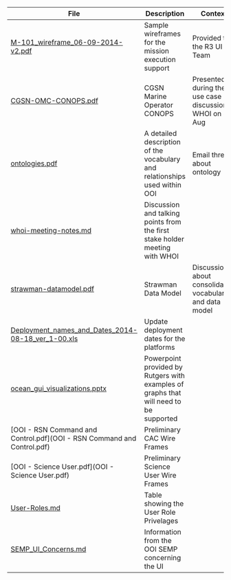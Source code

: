 
| File | Description | Context |
| ---- | ----------- | ------- |
| [M-101_wireframe_06-09-2014-v2.pdf](M-101_wireframe_06-09-2014-v2.pdf) | Sample wireframes for the mission execution support | Provided to the R3 UI Team |
| [CGSN-OMC-CONOPS.pdf](CGSN-OMC-CONOPS.pdf) | CGSN Marine Operator CONOPS | Presented during the use case discussion at WHOI on 8 Aug |
| [ontologies.pdf](ontologies.pdf) | A detailed description of the vocabulary and relationships used within OOI | Email thread about ontology |
| [whoi-meeting-notes.md](whoi-meeting-notes.md) | Discussion and talking points from the first stake holder meeting with WHOI | |
| [strawman-datamodel.pdf](strawman-datamodel.pdf) | Strawman Data Model | Discussion about consolidating vocabulary and data model | 
| [Deployment_names_and_Dates_2014-08-18_ver_1-00.xls](Deployment_names_and_Dates_2014-08-18_ver_1-00.xls) | Update deployment dates for the platforms |
| [ocean_gui_visualizations.pptx](ocean_gui_visualizations.pptx)| Powerpoint provided by Rutgers with examples of graphs that will need to be supported |
| [OOI - RSN Command and Control.pdf](OOI - RSN Command and Control.pdf)| Preliminary CAC Wire Frames|
| [OOI - Science User.pdf](OOI - Science User.pdf)| Preliminary Science User Wire Frames|
| [User-Roles.md](User-Roles.md)| Table showing the User Role Privelages|
| [SEMP_UI_Concerns.md](SEMP_UI_Concerns.md)| Information from the OOI SEMP concerning the UI|


